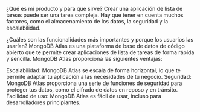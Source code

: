 ¿Qué es mi producto y para que sirve?
Crear una aplicación de lista de tareas puede ser una tarea compleja. Hay que tener en cuenta muchos factores, como el almacenamiento de los datos, la seguridad y la escalabilidad.

¿Cuáles son las funcionalidades más importantes y porque los usuarios las usarían?
MongoDB Atlas es una plataforma de base de datos de código abierto que te permite crear aplicaciones de lista de tareas de forma rápida y sencilla. MongoDB Atlas proporciona las siguientes ventajas:

Escalabilidad: MongoDB Atlas se escala de forma horizontal, lo que te permite adaptar tu aplicación a las necesidades de tu negocio.
Seguridad: MongoDB Atlas proporciona una serie de funciones de seguridad para proteger tus datos, como el cifrado de datos en reposo y en tránsito.
Facilidad de uso: MongoDB Atlas es fácil de usar, incluso para desarrolladores principiantes.
